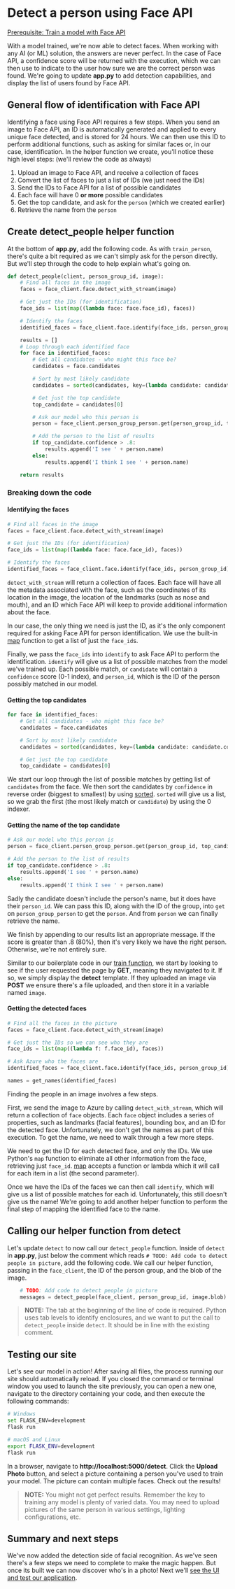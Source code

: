 # Detect a person using Face API

[Prerequisite: Train a model with Face API](./train-face-api.md)

With a model trained, we're now able to detect faces. When working with any AI (or ML) solution, the answers are never perfect. In the case of Face API, a confidence score will be returned with the execution, which we can then use to indicate to the user how sure we are the correct person was found. We're going to update **app.py** to add detection capabilities, and display the list of users found by Face API.

## General flow of identification with Face API

Identifying a face using Face API requires a few steps. When you send an image to Face API, an ID is automatically generated and applied to every unique face detected, and is stored for 24 hours. We can then use this ID to perform additional functions, such as asking for similar faces or, in our case, identification. In the helper function we create, you'll notice these high level steps: (we'll review the code as always)

1. Upload an image to Face API, and receive a collection of faces
2. Convert the list of faces to just a list of IDs (we just need the IDs)
3. Send the IDs to Face API for a list of possible candidates
4. Each face will have 0 **or more** possible candidates
5. Get the top candidate, and ask for the `person` (which we created earlier)
6. Retrieve the name from the `person`

## Create detect_people helper function

At the bottom of **app.py**, add the following code. As with `train_person`, there's quite a bit required as we can't simply ask for the person directly. But we'll step through the code to help explain what's going on.

``` python
def detect_people(client, person_group_id, image):
    # Find all faces in the image
    faces = face_client.face.detect_with_stream(image)

    # Get just the IDs (for identification)
    face_ids = list(map((lambda face: face.face_id), faces))

    # Identify the faces
    identified_faces = face_client.face.identify(face_ids, person_group_id)

    results = []
    # Loop through each identified face
    for face in identified_faces:
        # Get all candidates - who might this face be?
        candidates = face.candidates

        # Sort by most likely candidate
        candidates = sorted(candidates, key=(lambda candidate: candidate.confidence), reverse=True)

        # Get just the top candidate
        top_candidate = candidates[0]

        # Ask our model who this person is
        person = face_client.person_group_person.get(person_group_id, top_candidate.person_id)

        # Add the person to the list of results
        if top_candidate.confidence > .8:
            results.append('I see ' + person.name)
        else:
            results.append('I think I see ' + person.name)

    return results
```

### Breaking down the code

#### Identifying the faces

``` python
# Find all faces in the image
faces = face_client.face.detect_with_stream(image)

# Get just the IDs (for identification)
face_ids = list(map((lambda face: face.face_id), faces))

# Identify the faces
identified_faces = face_client.face.identify(face_ids, person_group_id)
```

`detect_with_stream` will return a collection of faces. Each face will have all the metadata associated with the face, such as the coordinates of its location in the image, the location of the landmarks (such as nose and mouth), and an ID which Face API will keep to provide additional information about the face.

In our case, the only thing we need is just the ID, as it's the only component required for asking Face API for person identification. We use the built-in [map](https://docs.python.org/3/library/functions.html#map) function to get a list of just the `face_id`s.

Finally, we pass the `face_ids` into `identify` to ask Face API to perform the identification. `identify` will give us a list of possible matches from the model we've trained up. Each possible match, or `candidate` will contain a `confidence` score (0-1 index), and `person_id`, which is the ID of the person possibly matched in our model.

#### Getting the top candidates

``` python
for face in identified_faces:
    # Get all candidates - who might this face be?
    candidates = face.candidates

    # Sort by most likely candidate
    candidates = sorted(candidates, key=(lambda candidate: candidate.confidence), reverse=True)

    # Get just the top candidate
    top_candidate = candidates[0]
```

We start our loop through the list of possible matches by getting list of `candidates` from the face. We then sort the candidates by `confidence` in reverse order (biggest to smallest) by using [sorted](https://docs.python.org/3/library/functions.html#sorted). `sorted` will give us a list, so we grab the first (the most likely match or `candidate`) by using the 0 indexer.

#### Getting the name of the top candidate

``` python
# Ask our model who this person is
person = face_client.person_group_person.get(person_group_id, top_candidate.person_id)

# Add the person to the list of results
if top_candidate.confidence > .8:
    results.append('I see ' + person.name)
else:
    results.append('I think I see ' + person.name)
```

Sadly the candidate doesn't include the person's name, but it does have their `person_id`. We can pass this ID, along with the ID of the group, into `get` on `person_group_person` to get the `person`. And from `person` we can finally retrieve the name.

We finish by appending to our results list an appropriate message. If the score is greater than .8 (80%), then it's very likely we have the right person. Otherwise, we're not entirely sure.

Similar to our boilerplate code in our [train function](./train-face-api.md), we start by looking to see if the user requested the page by **GET**, meaning they navigated to it. If so, we simply display the **detect** template. If they uploaded an image via **POST** we ensure there's a file uploaded, and then store it in a variable named `image`.

#### Getting the detected faces

``` python
# Find all the faces in the picture
faces = face_client.face.detect_with_stream(image)

# Get just the IDs so we can see who they are
face_ids = list(map((lambda f: f.face_id), faces))

# Ask Azure who the faces are
identified_faces = face_client.face.identify(face_ids, person_group_id)

names = get_names(identified_faces)
```

Finding the people in an image involves a few steps.

First, we send the image to Azure by calling `detect_with_stream`, which will return a collection of `face` objects. Each `face` object includes a series of properties, such as landmarks (facial features), bounding box, and an ID for the detected face. Unfortunately, we don't get the names as part of this execution. To get the name, we need to walk through a few more steps.

We need to get the ID for each detected face, and only the IDs. We use Python's `map` function to eliminate all other information from the face, retrieving just `face_id`. [map](https://docs.python.org/3/library/functions.html?highlight=sorted#map) accepts a function or lambda which it will call for each item in a list (the second parameter).

Once we have the IDs of the faces we can then call `identify`, which will give us a list of possible matches for each id. Unfortunately, this still doesn't give us the name! We're going to add another helper function to perform the final step of mapping the identified face to the name.

## Calling our helper function from detect

Let's update `detect` to now call our `detect_people` function. Inside of `detect` in **app.py**, just below the comment which reads `# TODO: Add code to detect people in picture`, add the following code. We call our helper function, passing in the `face_client`, the ID of the person group, and the blob of the image.

``` python
    # TODO: Add code to detect people in picture
    messages = detect_people(face_client, person_group_id, image.blob)
```

> **NOTE:** The tab at the beginning of the line of code is required. Python uses tab levels to identify enclosures, and we want to put the call to `detect_people` inside `detect`. It should be in line with the existing comment.

## Testing our site

Let's see our model in action! After saving all files, the process running our site should automatically reload. If you closed the command or terminal window you used to launch the site previously, you can open a new one, navigate to the directory containing your code, and then execute the following commands:

``` bash
# Windows
set FLASK_ENV=development
flask run

# macOS and Linux
export FLASK_ENV=development
flask run
```

In a browser, navigate to **http://localhost:5000/detect**. Click the **Upload Photo** button, and select a picture containing a person you've used to train your model. The picture can contain multiple faces. Check out the results!

> **NOTE:** You might not get perfect results. Remember the key to training any model is plenty of varied data. You may need to upload pictures of the same person in various settings, lighting configurations, etc.

## Summary and next steps

We've now added the detection side of facial recognition. As we've seen there's a few steps we need to complete to make the magic happen. But once its built we can now discover who's in a photo! Next we'll [see the UI and test our application](./deploy.md).
